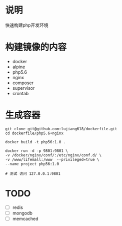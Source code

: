 
# 说明
快速构建php开发环境

# 构建镜像的内容
+ docker
+ alpine
+ php5.6
+ nginx
+ composer
+ supervisor
+ crontab

# 生成容器
```
git clone git@github.com:lujiang618/dockerfile.git
cd dockerfile/php5.6+nginx

docker build -t php56:1.0 .

docker run -d -p 9801:9801 \
-v /docker/nginx/conf/:/etc/nginx/conf.d/ \
-v /www/lifemall:/www  --privileged=true \
--name project php56:1.0

# 测试 访问 127.0.0.1:9801

```



# TODO
- [ ] redis
- [ ] mongodb
- [ ] memcached